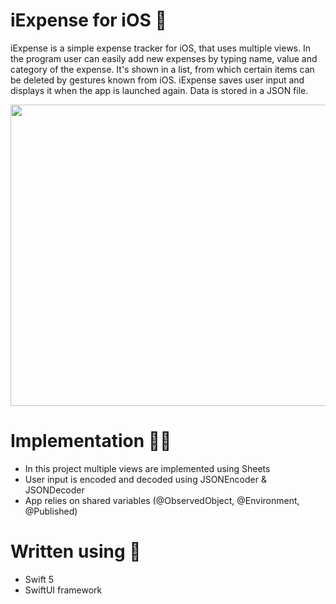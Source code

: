 # iExpense for iOS 💸

iExpense is a simple expense tracker for iOS, that uses multiple views. In the program user can easily add new expenses by typing name, value and category of the
expense. It's shown in a list, from which certain items can be deleted by gestures known from iOS. iExpense saves user input and displays it when the app is launched
again. Data is stored in a JSON file. 

<p align="center">
  <img width="765" height="482" src="https://i.postimg.cc/y8MSsJjh/merge-from-ofoct-5.jpg">
</p>

# Implementation 👨‍💻

- In this project multiple views are implemented using Sheets
- User input is encoded and decoded using JSONEncoder & JSONDecoder
- App relies on shared variables (@ObservedObject, @Environment, @Published)

# Written using 🔧

- Swift 5
- SwiftUI framework
